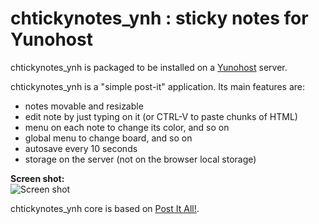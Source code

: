 # chtickynotes_ynh : sticky notes for Yunohost #

chtickynotes_ynh is packaged to be installed on a [Yunohost](https://yunohost.org) server.

chtickynotes_ynh is a "simple post-it" application. Its main features are:
- notes movable and resizable
- edit note by just typing on it (or CTRL-V to paste chunks of HTML)
- menu on each note to change its color, and so on
- global menu to change board, and so on
- autosave every 10 seconds
- storage on the server (not on the browser local storage)
 
**Screen shot:**<br>
![Screen shot](https://lh4.googleusercontent.com/-ATC-XA5iVsc/VM06cI3ClLI/AAAAAAAACHo/uBhDViaSBRg/s800/chtickynotes.gif)

chtickynotes_ynh core is based on [Post It All!](https://github.com/txusko/PostItAll).

